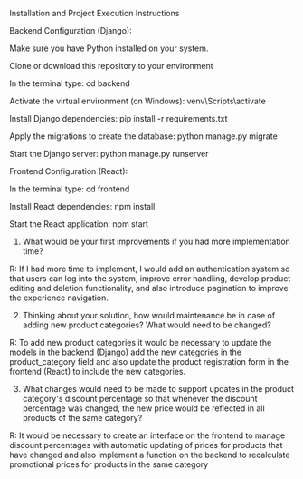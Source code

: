 Installation and Project Execution Instructions

Backend Configuration (Django):

Make sure you have Python installed on your system.

Clone or download this repository to your environment

In the terminal type: cd backend

Activate the virtual environment (on Windows): venv\Scripts\activate

Install Django dependencies: pip install -r requirements.txt

Apply the migrations to create the database: python manage.py migrate

Start the Django server: python manage.py runserver

Frontend Configuration (React):

In the terminal type: cd frontend

Install React dependencies: npm install

Start the React application: npm start


1. What would be your first improvements if you had more implementation time?

R: If I had more time to implement, I would add an authentication system so that users can log into the system, improve error handling, develop product editing and deletion functionality, and also introduce pagination to improve the experience navigation.


2. Thinking about your solution, how would maintenance be in case of adding new product
categories? What would need to be changed?

R: To add new product categories it would be necessary to update the models in the backend (Django) add the new categories in the product_category field and also update the product registration form in the frontend (React) to include the new categories.

3. What changes would need to be made to support updates in the product category's discount
percentage so that whenever the discount percentage was changed, the new price would be
reflected in all products of the same category?

R: It would be necessary to create an interface on the frontend to manage discount percentages with automatic updating of prices for products that have changed and also implement a function on the backend to recalculate promotional prices for products in the same category